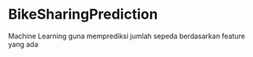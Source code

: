 # BikeSharingPrediction
Machine Learning guna memprediksi jumlah sepeda berdasarkan feature yang ada
